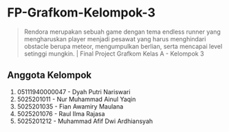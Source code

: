 # FP-Grafkom-Kelompok-3
> Rendora merupakan sebuah game dengan tema endless runner yang mengharuskan player menjadi pesawat yang harus menghindari obstacle berupa meteor, mengumpulkan berlian, serta mencapai level setinggi mungkin. | Final Project Grafkom Kelas A - Kelompok 3

## Anggota Kelompok
1. 05111940000047 - Dyah Putri Nariswari
2. 5025201011 - Nur Muhammad Ainul Yaqin
3. 5025201035 - Fian Awamiry Maulana
4. 5025201076 - Raul Ilma Rajasa
5. 5025201212 - Muhammad Afif Dwi Ardhiansyah